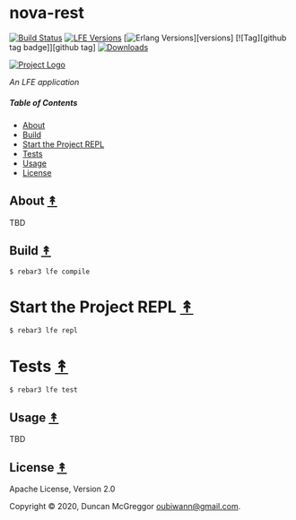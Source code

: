 # nova-rest

[![Build Status][travis badge]][travis]
[![LFE Versions][lfe badge]][lfe]
[![Erlang Versions][erlang badge]][versions]
[![Tag][github tag badge]][github tag]
[![Downloads][hex downloads]][hex package]

[![Project Logo][logo]][logo-large]

*An LFE application*

##### Table of Contents

* [About](#about-)
* [Build](#build-)
* [Start the Project REPL](#start-the-repl-)
* [Tests](#tests-)
* [Usage](#usage-)
* [License](#license-)

## About [&#x219F;](#table-of-contents)

TBD

## Build [&#x219F;](#table-of-contents)

```shell
$ rebar3 lfe compile
```

# Start the Project REPL [&#x219F;](#table-of-contents)

```shell
$ rebar3 lfe repl
```

# Tests [&#x219F;](#table-of-contents)

```shell
$ rebar3 lfe test
```

## Usage [&#x219F;](#table-of-contents)

TBD

## License [&#x219F;](#table-of-contents)

Apache License, Version 2.0

Copyright © 2020, Duncan McGreggor <oubiwann@gmail.com>.

<!-- Named page links below: /-->

[logo]: https://avatars1.githubusercontent.com/u/3434967?s=250
[logo-large]: https://avatars1.githubusercontent.com/u/3434967
[github]: https://github.com/ORG/nova-rest
[gitlab]: https://gitlab.com/ORG/nova-rest
[travis]: https://travis-ci.org/ORG/nova-rest
[travis badge]: https://img.shields.io/travis/ORG/nova-rest.svg
[gh-actions-badge]: https://github.com/ORG/nova-rest/workflows/Go/badge.svg
[gh-actions]: https://github.com/ORG/nova-rest/actions
[lfe]: https://github.com/rvirding/lfe
[lfe badge]: https://img.shields.io/badge/lfe-1.3.0-blue.svg
[erlang badge]: https://img.shields.io/badge/erlang-19%20to%2023-blue.svg
[version]: https://github.com/ORG/nova-rest/blob/master/.travis.yml
[github tags]: https://github.com/ORG/nova-rest/tags
[github tags badge]: https://img.shields.io/github/tag/ORG/nova-rest.svg
[github downloads]: https://img.shields.io/github/downloads/ORG/nova-rest/total.svg
[hex badge]: https://img.shields.io/hexpm/v/nova-rest.svg?maxAge=2592000
[hex package]: https://hex.pm/packages/nova-rest
[hex downloads]: https://img.shields.io/hexpm/dt/nova-rest.svg
